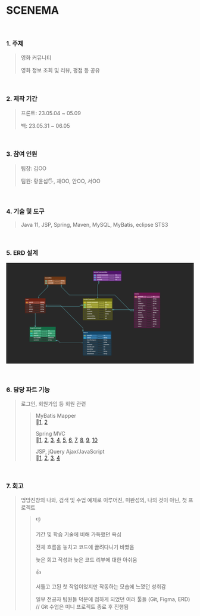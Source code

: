# SCENEMA
</br>

### 1. 주제
> 영화 커뮤니티
> 
> 영화 정보 조회 및 리뷰, 평점 등 공유

</br>

### 2. 제작 기간
> 프론트: 23.05.04 ~ 05.09
> 
> 백: 23.05.31 ~ 06.05

</br>

### 3. 참여 인원
> 팀장: 김OO
> 
> 팀원: 황윤섭🖐️, 채OO, 안OO, 서OO

</br>

### 4. 기술 및 도구
> Java 11, JSP, Spring, Maven, MySQL, MyBatis, eclipse STS3

</br>

### 5. ERD 설계
![](https://github.com/hyseop/SCENEMA/blob/master/SCENEMA%20ERD.png)

</br>

### 6. 담당 파트 기능
> 로그인, 회원가입 등 회원 관련
> 
> > MyBatis Mapper  
> > 🔗[1](https://github.com/hyseop/SCENEMA/blob/master/src/main/java/common/login-mapping.xml), [2](https://github.com/hyseop/SCENEMA/blob/master/src/main/java/common/user-mapping.xml)
> >
> > Spring MVC  
> > 🔗[1](https://github.com/hyseop/SCENEMA/blob/master/src/main/java/controller/LoginController.java), [2](https://github.com/hyseop/SCENEMA/blob/master/src/main/java/controller/MyInfoController.java), [3](https://github.com/hyseop/SCENEMA/blob/master/src/main/java/controller/SignUpController.java), [4](https://github.com/hyseop/SCENEMA/blob/master/src/main/java/dao/LoginDAO.java), [5](https://github.com/hyseop/SCENEMA/blob/master/src/main/java/dao/SignUpDAO.java), [6](https://github.com/hyseop/SCENEMA/blob/master/src/main/java/dto/SignUpDTO.java), [7](https://github.com/hyseop/SCENEMA/blob/master/src/main/java/dto/UserDTO.java), [8](https://github.com/hyseop/SCENEMA/blob/master/src/main/java/service/LoginService.java), [9](https://github.com/hyseop/SCENEMA/blob/master/src/main/java/service/SignUpService.java), [10](https://github.com/hyseop/SCENEMA/blob/master/src/main/java/service/SignUpServiceImpl.java)
> > 
> > JSP, jQuery Ajax/JavaScript  
> > 🔗[1](https://github.com/hyseop/SCENEMA/blob/master/src/main/webapp/WEB-INF/views/MyInfo.jsp), [2](https://github.com/hyseop/SCENEMA/blob/master/src/main/webapp/WEB-INF/views/MyInfoUpdate.jsp), [3](https://github.com/hyseop/SCENEMA/blob/master/src/main/webapp/WEB-INF/views/SignUpForm.jsp), [4](https://github.com/hyseop/SCENEMA/blob/master/src/main/webapp/WEB-INF/views/login.jsp)

</br>

### 7. 회고
> 엉망진창의 나와, 검색 및 수업 예제로 이루어진, 미완성의, 나의 것이 아닌, 첫 프로젝트
>
> > 👎
> > 
> > 기간 및 학습 기술에 비해 가득했던 욕심
> >  
> > 전체 흐름을 놓치고 코드에 끌려다니기 바빴음
> > 
> > 늦은 회고 작성과 늦은 코드 리뷰에 대한 아쉬움
> > 
> > 👍
> > 
> > 서툴고 고된 첫 작업이었지만 작동하는 모습에 느꼈던 성취감
> > 
> > 일부 전공자 팀원들 덕분에 접하게 되었던 여러 툴들 (Git, Figma, ERD) // Git 수업은 미니 프로젝트 종료 후 진행됨
